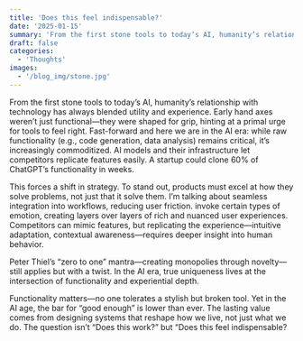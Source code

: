 ```yaml
---
title: 'Does this feel indispensable?'
date: '2025-01-15'
summary: 'From the first stone tools to today’s AI, humanity’s relationship with technology has always blended utility and experience.'
draft: false
categories:
  - 'Thoughts'
images:
  - '/blog_img/stone.jpg'
---
```


From the first stone tools to today’s AI, humanity’s relationship with technology has always blended utility and experience. Early hand axes weren’t just functional—they were shaped for grip, hinting at a primal urge for tools to feel right. Fast-forward and here we are in the AI era: while raw functionality (e.g., code generation, data analysis) remains critical, it’s increasingly commoditized. AI models and their infrastructure let competitors replicate features easily. A startup could clone 60% of ChatGPT’s functionality in weeks.

This forces a shift in strategy. To stand out, products must excel at how they solve problems, not just that it solve them. I’m talking about seamless integration into workflows, reducing user friction. invoke certain types of emotion, creating layers over layers of rich and nuanced user experiences. Competitors can mimic features, but replicating the experience—intuitive adaptation, contextual awareness—requires deeper insight into human behavior.

Peter Thiel’s “zero to one” mantra—creating monopolies through novelty—still applies but with a twist. In the AI era, true uniqueness lives at the intersection of functionality and experiential depth.

Functionality matters—no one tolerates a stylish but broken tool. Yet in the AI age, the bar for “good enough” is lower than ever. The lasting value comes from designing systems that reshape how we live, not just what we do. The question isn’t “Does this work?” but “Does this feel indispensable?
